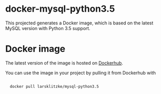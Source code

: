 # docker-mysql-python3.5

This projected generates a Docker image, which is based on the latest MySQL version with Python 3.5 support.

# Docker image
The latest version of the image is hosted on [Dockerhub](https://hub.docker.com/r/larsklitzke/mysql-python3.5/). 

You can use the image in your project by pulling it from Dockerhub with

```bash

  docker pull larsklitzke/mysql-python3.5
  
```
